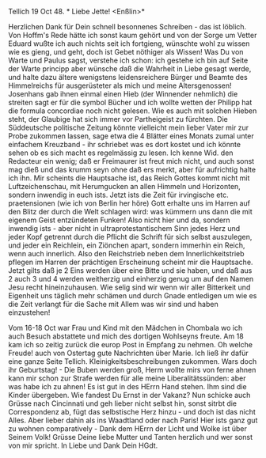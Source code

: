  Tellich 19 Oct 48.
 <Donnerstag>*
Liebe Jette! <Enßlin>*

Herzlichen Dank für Dein schnell besonnenes Schreiben - das ist löblich. Von Hoffm's Rede hätte ich sonst kaum gehört und von der Sorge um Vetter Eduard wußte ich auch nichts seit ich fortgieng, wünschte wohl zu wissen wie es gieng, und geht, doch ist Gebet nöthiger als Wissen! Was Du von Warte und Paulus sagst, verstehe ich schon: ich gestehe ich bin auf Seite der Warte principp aber wünsche daß die Wahrheit in Liebe gesagt werde, und halte dazu ältere wenigstens leidensreichere Bürger und Beamte des Himmelreichs für ausgerüsteter als mich und meine Altersgenossen! Josenhans gab ihnen einmal einen Hieb (der Winnender nehmlich) die streiten sagt er für die symbol Bücher und ich wollte wetten der Philipp hat die formula concordiae noch nicht gelesen. Wie es auch mit solchen Hieben steht, der Glaubige hat sich immer vor Partheigeist zu fürchten. Die Süddeutsche politische Zeitung könnte vielleicht mein lieber Vater mir zur Probe zukommen lassen, sage etwa die 4 Blätter eines Monats zumal unter einfachem Kreuzband - ihr schriebet was es dort kostet und ich könnte sehen ob es sich macht es regelmässig zu lesen. Ich kenne Wid. den Redacteur ein wenig; daß er Freimaurer ist freut mich nicht, und auch sonst mag dieß und das krumm seyn ohne daß ers merkt, aber für aufrichtig halte ich ihn. Mir scheints die Hauptsache ist, das Reich Gottes kommt nicht mit Luftzeichenschau, mit Herumgucken an allen Himmeln und Horizonten, sondern inwendig in euch ists. Jetzt ists die Zeit für irvingische etc. praetensionen (wie ich von Berlin her höre) Gott erhalte uns im Harren auf den Blitz der durch die Welt schlagen wird: was kümmern uns dann die mit eigenem Geist entzündeten Funken! Also nicht hier und da, sondern inwendig ists - aber nicht in ultraprotestantischem Sinn jedes Herz und jeder Kopf getrennt durch die Pflicht die Schrift für sich selbst auszulegen, und jeder ein Reichlein, ein Ziönchen apart, sondern immerhin ein Reich, wenn auch innerlich. Also den Reichstrieb neben dem Innerlichkeitstrieb pflegen im Harren der prächtigen Erscheinung scheint mir die Hauptsache. Jetzt gilts daß je 2 Eins werden über eine Bitte und sie haben, und daß aus 2 auch 3 und 4 werden weitherzig und einherzig genug um auf den Namen Jesu recht hineinzuhausen. Wie selig sind wir wenn wir aller Bitterkeit und Eigenheit uns täglich mehr schämen und durch Gnade entledigen um wie es die Zeit verlangt für die Sache mit Allem was wir sind und haben einzustehen!

Vom 16-18 Oct war Frau und Kind mit den Mädchen in Chombala wo ich auch Besuch abstattete und mich des dortigen Wohlseyns freute. Am 18 kam ich so zeitig zurück die europ Post in Empfang zu nehmen. Oh welche Freude! auch von Ostertag gute Nachrichten über Marie. Ich ließ ihr dafür eine ganze Seite Tellich. Kleinigkeitsbeschreibungen zukommen. Wars doch ihr Geburtstag! - Die Buben werden groß, Herm wollte mirs von ferne ahnen kann mir schon zur Strafe werden für alle meine Liberalitätssünden: aber was habe ich zu ahnen! Es ist gut in des HErrn Hand stehen. Ihm sind die Kinder übergeben. Wie fandest Du Ernst in der Vakanz? Nun schicke auch Grüsse nach Cincinnati und geh lieber nicht selbst hin, sonst sitrbt die Correspondenz ab, fügt das selbstische Herz hinzu - und doch ist das nicht Alles. Aber lieber dahin als ins Waadtland oder nach Paris! Hier ists ganz gut zu wohnen comparatively - Dank dem HErrn der Licht und Wolke ist über Seinem Volk! Grüsse Deine liebe Mutter und Tanten herzlich und wer sonst von mir spricht.
 In Liebe und Dank
 Dein HGdt.

